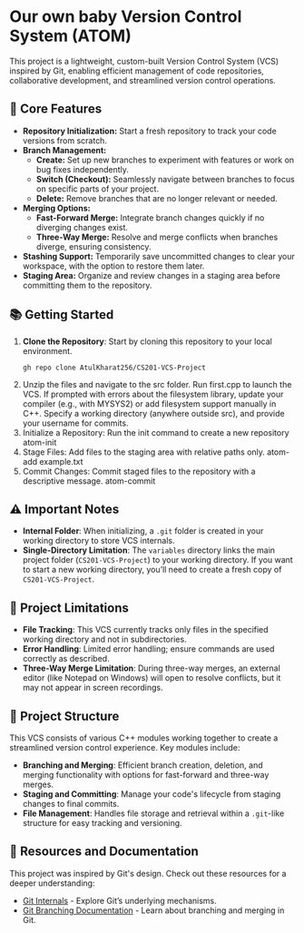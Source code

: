 # **Our own baby Version Control System (ATOM)**

This project is a lightweight, custom-built Version Control System (VCS) inspired by Git, enabling efficient management of code repositories, collaborative development, and streamlined version control operations.

## 🚀 **Core Features**

- **Repository Initialization:** Start a fresh repository to track your code versions from scratch.
- **Branch Management:**
  - **Create:** Set up new branches to experiment with features or work on bug fixes independently.
  - **Switch (Checkout):** Seamlessly navigate between branches to focus on specific parts of your project.
  - **Delete:** Remove branches that are no longer relevant or needed.
- **Merging Options:**
  - **Fast-Forward Merge:** Integrate branch changes quickly if no diverging changes exist.
  - **Three-Way Merge:** Resolve and merge conflicts when branches diverge, ensuring consistency.
- **Stashing Support:** Temporarily save uncommitted changes to clear your workspace, with the option to restore them later.
- **Staging Area:** Organize and review changes in a staging area before committing them to the repository.

## 📚 **Getting Started**

1. **Clone the Repository**: Start by cloning this repository to your local environment.
   ```shell
   gh repo clone AtulKharat256/CS201-VCS-Project
2. Unzip the files and navigate to the src folder.
   Run first.cpp to launch the VCS.
   If prompted with errors about the filesystem library, update your compiler (e.g., with MYSYS2) or add filesystem support manually in C++.
   Specify a working directory (anywhere outside src), and provide your username for commits.
3. Initialize a Repository:
   Run the init command to create a new repository
   atom-init
4. Stage Files: Add files to the staging area with relative paths only.
   atom-add example.txt
5. Commit Changes: Commit staged files to the repository with a descriptive message.
   atom-commit


## ⚠️ Important Notes
- **Internal Folder**: When initializing, a `.git` folder is created in your working directory to store VCS internals.
- **Single-Directory Limitation**: The `variables` directory links the main project folder (`CS201-VCS-Project`) to your working directory. If you want to start a new working directory, you’ll need to create a fresh copy of `CS201-VCS-Project`.

## 🔧 Project Limitations
- **File Tracking**: This VCS currently tracks only files in the specified working directory and not in subdirectories.
- **Error Handling**: Limited error handling; ensure commands are used correctly as described.
- **Three-Way Merge Limitation**: During three-way merges, an external editor (like Notepad on Windows) will open to resolve conflicts, but it may not appear in screen recordings.

## 🧩 Project Structure
This VCS consists of various C++ modules working together to create a streamlined version control experience. Key modules include:

- **Branching and Merging**: Efficient branch creation, deletion, and merging functionality with options for fast-forward and three-way merges.
- **Staging and Committing**: Manage your code's lifecycle from staging changes to final commits.
- **File Management**: Handles file storage and retrieval within a `.git`-like structure for easy tracking and versioning.

## 📖 Resources and Documentation
This project was inspired by Git's design. Check out these resources for a deeper understanding:

- [Git Internals](https://www.freecodecamp.org/news/git-internals-objects-branches-create-repo/) - Explore Git’s underlying mechanisms.
- [Git Branching Documentation](https://git-scm.com/book/en/v2/Git-Branching-Branches-in-a-Nutshell) - Learn about branching and merging in Git.

